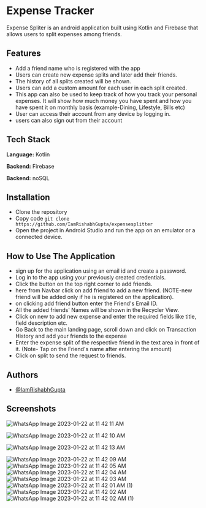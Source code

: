
# Expense Tracker

Expense Spliter is an android application built using Kotlin and Firebase that allows users to split expenses among friends.




## Features
- Add a friend name who is registered with the app
- Users can create new expense splits and later add their friends.
- The history of all splits created will be shown.
- Users can add a custom amount for each user in each split created.
- This app can also be used to keep track of how you track your personal expenses. It will show how much money you have spent and how you have spent it on monthly basis (example-Dining, Lifestyle, Bills etc)
- User can access their account from any device by logging in.
- users can also sign out from their account



## Tech Stack

**Language:** Kotlin

**Backend:** Firebase

**Backend:** noSQL






## Installation

- Clone the repository
- Copy code
```git clone https://github.com/IamRishabhGupta/expensesplitter```
- Open the project in Android Studio and run the app on an emulator or a connected device.
    
## How to Use The Application
- sign up for the application using an email id and create a password.
- Log in to the app using your previously created credentials.
- Click the button on the top right corner to add friends.
- here from Navbar click on add friend to add a new friend.
(NOTE-new friend will be added only if he is registered on the application).
- on clicking add friend button enter the Friend's Email ID.
- All the added friends' Names will be shown in the Recycler View.
- Click on new to add new expense and enter the required fields like title, field description etc.
- Go Back to the main landing page, scroll down and click on Transaction History and add your friends to the expense 
- Enter the expense split of the respective friend in the text area in front of it.
(Note- Tap on the Friend's name after entering the amount)
- Click on split to send the request to friends.



## Authors

- [@IamRishabhGupta](https://github.com/IamRishabhGupta)


## Screenshots
![WhatsApp Image 2023-01-22 at 11 42 11 AM](https://user-images.githubusercontent.com/113442441/213906126-e9fb753e-869d-464a-9e5f-9ac7501cff9c.jpeg)

![WhatsApp Image 2023-01-22 at 11 42 10 AM](https://user-images.githubusercontent.com/113442441/213906109-7f165b30-8060-439a-89f7-e4356a539bcc.jpeg)

![WhatsApp Image 2023-01-22 at 11 42 13 AM](https://user-images.githubusercontent.com/113442441/213906145-118350b1-44e3-42cd-ad90-2cbfb1e5379e.jpeg)


![WhatsApp Image 2023-01-22 at 11 42 09 AM](https://user-images.githubusercontent.com/113442441/213906169-f95cdf5a-1f3c-435a-86e4-372314b998d0.jpeg)
![WhatsApp Image 2023-01-22 at 11 42 05 AM](https://user-images.githubusercontent.com/113442441/213906178-51d80df1-af4a-43bd-933f-7948c9b0d8bc.jpeg)
![WhatsApp Image 2023-01-22 at 11 42 04 AM](https://user-images.githubusercontent.com/113442441/213906191-5a85f8eb-4a21-4ced-b8ad-c4d98848f259.jpeg)
![WhatsApp Image 2023-01-22 at 11 42 03 AM](https://user-images.githubusercontent.com/113442441/213906199-da9070a5-7139-480f-b5ca-e089f46cdbb2.jpeg)
![WhatsApp Image 2023-01-22 at 11 42 01 AM (1)](https://user-images.githubusercontent.com/113442441/213906230-1b75278c-4f2c-454e-b20f-c7b10a00296c.jpeg)
![WhatsApp Image 2023-01-22 at 11 42 02 AM](https://user-images.githubusercontent.com/113442441/213906214-0e0bb466-76c3-4728-a544-9fde9d882a5c.jpeg)
![WhatsApp Image 2023-01-22 at 11 42 02 AM (1)](https://user-images.githubusercontent.com/113442441/213906274-d085a08e-3b6c-4daa-82ee-09cee28b864f.jpeg)


